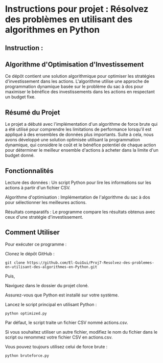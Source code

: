 # Instructions pour projet : Résolvez des problèmes en utilisant des algorithmes en Python
## Instruction :


## Algorithme d'Optimisation d'Investissement

Ce dépôt contient une solution algorithmique pour optimiser les stratégies d'investissement dans les actions. L'algorithme utilise une approche de programmation dynamique basée sur le problème du sac à dos pour maximiser le bénéfice des investissements dans les actions en respectant un budget fixe.


## Résumé du Projet

Le projet a débuté avec l'implémentation d'un algorithme de force brute qui a été utilisé pour comprendre les limitations de performance lorsqu'il est appliqué à des ensembles de données plus importants. Suite à cela, nous avons développé une solution optimisée utilisant la programmation dynamique, qui considère le coût et le bénéfice potentiel de chaque action pour déterminer le meilleur ensemble d'actions à acheter dans la limite d'un budget donné.

## Fonctionnalités

Lecture des données : Un script Python pour lire les informations sur les actions à partir d'un fichier CSV.
    
Algorithme d'optimisation : Implémentation de l'algorithme du sac à dos pour sélectionner les meilleures actions.
    
Résultats comparatifs : Le programme compare les résultats obtenus avec ceux d'une stratégie d'investissement.
    

## Comment Utiliser

Pour exécuter ce programme :

Clonez le dépôt GitHub :

    git clone https://github.com/El-GuiGui/Proj7-Resolvez-des-problemes-en-utilisant-des-algorithmes-en-Python.git

Puis,

Naviguez dans le dossier du projet cloné.

Assurez-vous que Python est installé sur votre système.

Lancez le script principal en utilisant Python :


    python optimized.py


Par défaut, le script traite un fichier CSV nommé actions.csv. 
    
Si vous souhaitez utiliser un autre fichier, modifiez le nom du fichier dans le script ou renommez votre fichier CSV en actions.csv.
                  
                
Vous pouvez toujours utilisez celui de force brute :

    python bruteforce.py

